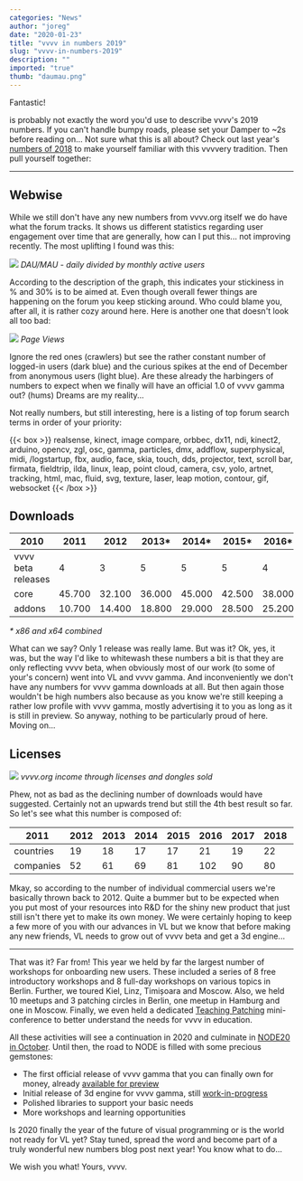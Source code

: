 ```yaml
---
categories: "News"
author: "joreg"
date: "2020-01-23"
title: "vvvv in numbers 2019"
slug: "vvvv-in-numbers-2019"
description: ""
imported: "true"
thumb: "daumau.png"
---
```



Fantastic!

is probably not exactly the word you'd use to describe vvvv's 2019 numbers. If you can't handle bumpy roads, please set your Damper to ~2s before reading on... Not sure what this is all about? Check out last year's [numbers of 2018](/blog/2019/vvvv-in-numbers-2018) to make yourself familiar with this vvvvery tradition. Then pull yourself together:

---

## Webwise
While we still don't have any new numbers from vvvv.org itself we do have what the forum tracks. It shows us different statistics regarding user engagement over time that are generally, how can I put this... not improving recently. The most uplifting I found was this: 

![](daumau.png)
*DAU/MAU - daily divided by monthly active users*

According to the description of the graph, this indicates your stickiness in % and 30% is to be aimed at. Even though overall fewer things are happening on the forum you keep sticking around. Who could blame you, after all, it is rather cozy around here. Here is another one that doesn't look all too bad: 

![](pageviews2.png)
*Page Views*

Ignore the red ones (crawlers) but see the rather constant number of logged-in users (dark blue) and the curious spikes at the end of December from anonymous users (light blue). Are these already the harbingers of numbers to expect when we finally will have an official 1.0 of vvvv gamma out? (hums) Dreams are my reality...

Not really numbers, but still interesting, here is a listing of top forum search terms in order of your priority:

{{< box >}}
realsense, kinect, image compare, orbbec, dx11, ndi, kinect2, arduino, opencv, zgl, osc, gamma, particles, dmx, addflow, superphysical, midi, /logstartup, fbx, audio, face, skia, touch, dds, projector, text, scroll bar, firmata, fieldtrip, ilda, linux, leap, point cloud, camera, csv, yolo, artnet, tracking, html, mac, fluid, svg, texture, laser, leap motion, contour, gif, websocket{{< /box >}}

## Downloads
|**2010** | **2011** | **2012** | **2013*** | **2014*** | **2015*** | **2016*** | **2017*** | **2018*** | **2019***
|---|---|---|---|---|---|---|---|---|---|
vvvv beta releases | 4 | 3 | 5 | 5 | 5 | 4 | 1 | 4 | 8 | 1
core | 45.700 | 32.100 | 36.000 | 45.000 | 42.500 | 38.000 | 29.300 | 32.600 | 61.700 | 22.000
addons | 10.700 | 14.400 | 18.800 | 29.000 | 28.500 | 25.200| 19.400 | 21.400 | 38.800 | 11.000

*\* x86 and x64 combined*

What can we say? Only 1 release was really lame. But was it? Ok, yes, it was, but the way I'd like to whitewash these numbers a bit is that they are only reflecting vvvv beta, when obviously most of our work (to some of your's concern) went into VL and vvvv gamma. And inconveniently we don't have any numbers for vvvv gamma downloads at all. But then again those wouldn't be high numbers also because as you know we're still keeping a rather low profile with vvvv gamma, mostly advertising it to you as long as it is still in preview. So anyway, nothing to be particularly proud of here. Moving on...

## Licenses
![](LicensesAndDong_r.png)
*vvvv.org income through licenses and dongles sold*

Phew, not as bad as the declining number of downloads would have suggested. Certainly not an upwards trend but still the 4th best result so far. So let's see what this number is composed of:

|**2011** | **2012** | **2013** | **2014** | **2015** | **2016** | **2017** | **2018** | **2019**
|---|---|---|---|---|---|---|---|---|
countries| 19 | 18 | 17 | 17 | 21 | 19 | 22 | 19 | 17
companies| 52 | 61 | 69 | 81 | 102 | 90 | 80 | 77 | 63


Mkay, so according to the number of individual commercial users we're basically thrown back to 2012. Quite a bummer but to be expected when you put most of your resources into R&D for the shiny new product that just still isn't there yet to make its own money. We were certainly hoping to keep a few more of you with our advances in VL but we know that before making any new friends, VL needs to grow out of vvvv beta and get a 3d engine...

---

That was it? Far from! This year we held by far the largest number of workshops for onboarding new users. These included a series of 8 free introductory workshops and 8 full-day workshops on various topics in Berlin. Further, we toured Kiel, Linz, Timișoara and Moscow. Also, we held 10 meetups and 3 patching circles in Berlin, one meetup in Hamburg and one in Moscow. Finally, we even held a dedicated [Teaching Patching](/blog/2019/teaching-patching-a-mini-conference) mini-conference to better understand the needs for vvvv in education. 

All these activities will see a continuation in 2020 and culminate in [NODE20 in October](/blog/2019/node-2020). Until then, the road to NODE is filled with some precious gemstones:
- The first official release of vvvv gamma that you can finally own for money, already [available for preview](/blog/2020/vvvv-gamma-2019.2-preview)
- Initial release of 3d engine for vvvv gamma, still [work-in-progress](/blog/2020/vl-xenko-3d-engine-update-3)
- Polished libraries to support your basic needs
- More workshops and learning opportunities

Is 2020 finally the year of the future of visual programming or is the world not ready for VL yet? Stay tuned, spread the word and become part of a truly wonderful new numbers blog post next year! You know what to do...

We wish you what!
Yours,
vvvv.
